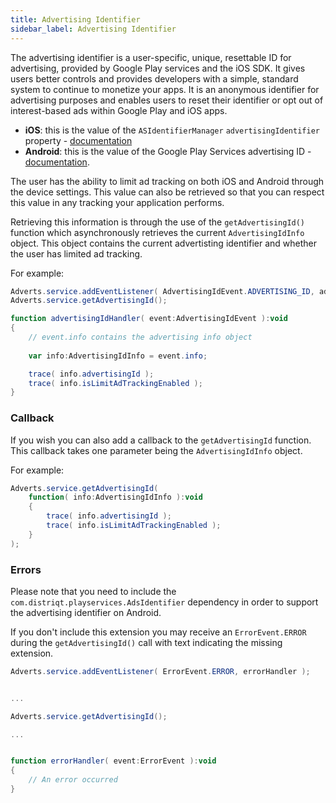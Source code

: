 ```yaml
---
title: Advertising Identifier
sidebar_label: Advertising Identifier
---
```



The advertising identifier is a user-specific, unique, resettable ID for advertising, provided by Google Play services and the iOS SDK. It gives users better controls and provides developers with a simple, standard system to continue to monetize your apps. It is an anonymous identifier for advertising purposes and enables users to reset their identifier or opt out of interest-based ads within Google Play and iOS apps.

- **iOS**: this is the value of the `ASIdentifierManager` `advertisingIdentifier` property - <a href="http://developer.apple.com/documentation/adsupport/asidentifiermanager">documentation</a>
- **Android**: this is the value of the Google Play Services advertising ID - <a href="http://developers.google.com/android/reference/com/google/android/gms/ads/identifier/AdvertisingIdClient">documentation</a>.


The user has the ability to limit ad tracking on both iOS and Android through the device settings. This value can also be retrieved so that you can respect this value in any tracking your application performs.


Retrieving this information is through the use of the `getAdvertisingId()` function which asynchronously retrieves the current `AdvertisingIdInfo` object. 
This object contains the current advertisting identifier and whether the user has limited ad tracking.


For example:

```actionscript
Adverts.service.addEventListener( AdvertisingIdEvent.ADVERTISING_ID, advertisingIdHandler );
Adverts.service.getAdvertisingId();

function advertisingIdHandler( event:AdvertisingIdEvent ):void
{
	// event.info contains the advertising info object
    
    var info:AdvertisingIdInfo = event.info;

    trace( info.advertisingId );
    trace( info.isLimitAdTrackingEnabled );
}
```



### Callback 

If you wish you can also add a callback to the `getAdvertisingId` function. This callback takes one parameter being the `AdvertisingIdInfo` object.

For example:

```actionscript
Adverts.service.getAdvertisingId( 
    function( info:AdvertisingIdInfo ):void 
    {
        trace( info.advertisingId );
        trace( info.isLimitAdTrackingEnabled );
    }
);
```



### Errors

Please note that you need to include the `com.distriqt.playservices.AdsIdentifier` dependency in order to support the advertising identifier on Android.

If you don't include this extension you may receive an `ErrorEvent.ERROR` during the `getAdvertisingId()` call with text indicating the missing extension.


```actionscript
Adverts.service.addEventListener( ErrorEvent.ERROR, errorHandler );


...

Adverts.service.getAdvertisingId();

...


function errorHandler( event:ErrorEvent ):void 
{
    // An error occurred
}
```


